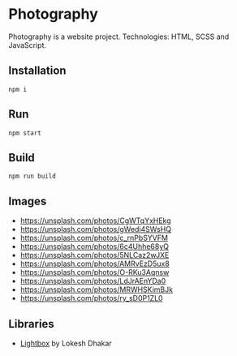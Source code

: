 # Photography

Photography is a website project. Technologies: HTML, SCSS and JavaScript.

## Installation

```
npm i
```

## Run

```
npm start
```

## Build

```
npm run build
```

## Images

- https://unsplash.com/photos/CgWTqYxHEkg <br>
- https://unsplash.com/photos/gWedi4SWsHQ <br>
- https://unsplash.com/photos/c_rnPbSYVFM <br>
- https://unsplash.com/photos/6c4Uhhe68yQ <br>
- https://unsplash.com/photos/5NLCaz2wJXE <br>
- https://unsplash.com/photos/AMRvEzD5ux8 <br>
- https://unsplash.com/photos/O-RKu3Aqnsw <br>
- https://unsplash.com/photos/LdJrAEnYDa0 <br>
- https://unsplash.com/photos/MRWHSKimBJk <br>
- https://unsplash.com/photos/ry_sD0P1ZL0 <br>

## Libraries

- [Lightbox](https://lokeshdhakar.com/projects/lightbox2/#options) by Lokesh Dhakar
